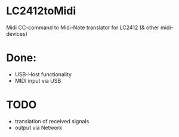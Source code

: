 # LC2412toMidi
 Midi CC-command to Midi-Note translator for LC2412 (& other midi-devices)

# Done:
- USB-Host functionality
- MIDI input via USB

# TODO
- translation of received signals
- output via Network
